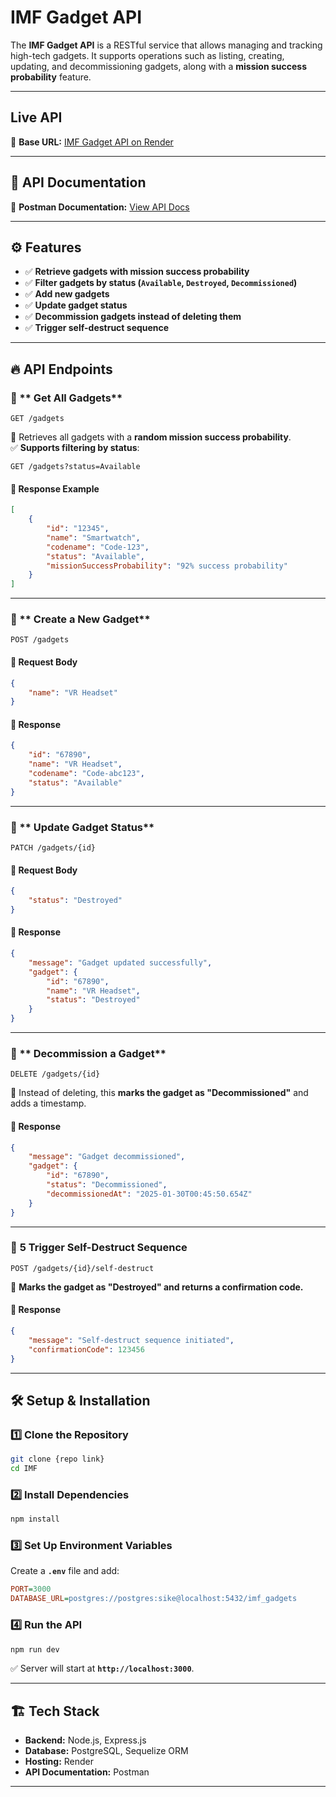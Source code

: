 #  IMF Gadget API

The **IMF Gadget API** is a RESTful service that allows managing and tracking high-tech gadgets. It supports operations such as listing, creating, updating, and decommissioning gadgets, along with a **mission success probability** feature.

---

##  Live API
🔗 **Base URL:** [IMF Gadget API on Render](https://imf-gadget-api-17pq.onrender.com/)

---

## 📖 API Documentation
🔗 **Postman Documentation:** [View API Docs](https://documenter.getpostman.com/view/26681320/2sAYX2PQGJ)  

---

## ⚙️ Features
- ✅ **Retrieve gadgets with mission success probability**
- ✅ **Filter gadgets by status (`Available`, `Destroyed`, `Decommissioned`)**
- ✅ **Add new gadgets**
- ✅ **Update gadget status**
- ✅ **Decommission gadgets instead of deleting them**
- ✅ **Trigger self-destruct sequence**

---

## 🔥 API Endpoints

### 📌 ** Get All Gadgets**
```http
GET /gadgets
```
🔹 Retrieves all gadgets with a **random mission success probability**.  
✅ **Supports filtering by status**:  
```http
GET /gadgets?status=Available
```

#### 📌 **Response Example**
```json
[
    {
        "id": "12345",
        "name": "Smartwatch",
        "codename": "Code-123",
        "status": "Available",
        "missionSuccessProbability": "92% success probability"
    }
]
```

---

### 📌 ** Create a New Gadget**
```http
POST /gadgets
```
#### 📌 **Request Body**
```json
{
    "name": "VR Headset"
}
```
#### 📌 **Response**
```json
{
    "id": "67890",
    "name": "VR Headset",
    "codename": "Code-abc123",
    "status": "Available"
}
```

---

### 📌 ** Update Gadget Status**
```http
PATCH /gadgets/{id}
```
#### 📌 **Request Body**
```json
{
    "status": "Destroyed"
}
```
#### 📌 **Response**
```json
{
    "message": "Gadget updated successfully",
    "gadget": {
        "id": "67890",
        "name": "VR Headset",
        "status": "Destroyed"
    }
}
```

---

### 📌 ** Decommission a Gadget**
```http
DELETE /gadgets/{id}
```
🔹 Instead of deleting, this **marks the gadget as "Decommissioned"** and adds a timestamp.

#### 📌 **Response**
```json
{
    "message": "Gadget decommissioned",
    "gadget": {
        "id": "67890",
        "status": "Decommissioned",
        "decommissionedAt": "2025-01-30T00:45:50.654Z"
    }
}
```

---

### 📌 **5️ Trigger Self-Destruct Sequence**
```http
POST /gadgets/{id}/self-destruct
```
🔹 **Marks the gadget as "Destroyed" and returns a confirmation code.**

#### 📌 **Response**
```json
{
    "message": "Self-destruct sequence initiated",
    "confirmationCode": 123456
}
```

---

## 🛠️ **Setup & Installation**
### **1️⃣ Clone the Repository**
```sh
git clone {repo link}
cd IMF
```

### **2️⃣ Install Dependencies**
```sh
npm install
```

### **3️⃣ Set Up Environment Variables**
Create a **`.env`** file and add:
```ini
PORT=3000
DATABASE_URL=postgres://postgres:sike@localhost:5432/imf_gadgets
```

### **4️⃣ Run the API**
```sh
npm run dev
```
✅ Server will start at **`http://localhost:3000`**.

---

## 🏗️ **Tech Stack**
- **Backend:** Node.js, Express.js
- **Database:** PostgreSQL, Sequelize ORM
- **Hosting:** Render
- **API Documentation:** Postman

---



